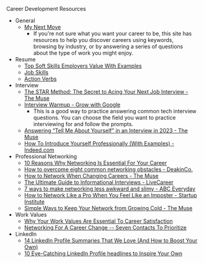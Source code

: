 Career Development Resources

- General
	- [My Next Move](https://www.mynextmove.org)
		- If you're not sure what you want your career to be, this site has resources to help you discover careers using keywords, browsing by industry, or by answering a series of questions about the type of work you might enjoy.
- Resume
	- [Top Soft Skills Employers Value With Examples](https://www.thebalancemoney.com/list-of-soft-skills-2063770)
	- [Job Skills](./skills.md)
	- [Action Verbs](./action_verbs.md)
- Interview
	- [The STAR Method: The Secret to Acing Your Next Job Interview - The Muse](https://www.themuse.com/advice/star-interview-method)
	- [Interview Warmup - Grow with Google](https://grow.google/certificates/interview-warmup/)
 		- This is a good way to practice answering common tech interview questions. You can choose the field you want to practice interviewing for and follow the prompts.
	- [Answering “Tell Me About Yourself” in an Interview in 2023 - The Muse](https://www.themuse.com/advice/tell-me-about-yourself-interview-question-answer-examples)
	- [How To Introduce Yourself Professionally (With Examples) - Indeed.com](https://www.indeed.com/career-advice/career-development/introduce-yourself-professionally)
- Professional Networking
	- [10 Reasons Why Networking Is Essential For Your Career](https://www.forbes.com/sites/biancamillercole/2019/03/20/why-networking-should-be-at-the-core-of-your-career/)
	- [How to overcome eight common networking obstacles - DeakinCo.](https://www.deakinco.com/resource/8-common-obstacles-encountered-when-networking-and-how-to-overcome-them/)
	- [How to Network When Changing Careers - The Muse](https://www.themuse.com/advice/5-smart-networking-strategies-for-career-changers)
	- [The Ultimate Guide to Informational Interviews - LiveCareer](https://www.livecareer.com/resources/interviews/prep/informational-interviewing)
	- [7 ways to make networking less awkward and slimy - ABC Everyday](https://www.abc.net.au/everyday/how-to-network-better-without-it-feeling-awkward/10789242)
	- [How to Network Like a Pro When You Feel Like an Imposter - Startup Institute](https://www.startupinstitute.com/blog/2016-12-6-how-to-network-with-confidence)
	- [Simple Ways to Keep Your Network from Growing Cold - The Muse](https://www.themuse.com/advice/simple-ways-to-keep-your-network-from-growing-cold)
- Work Values
	- [Why Your Work Values Are Essential To Career Satisfaction](https://www.forbes.com/sites/carolinecastrillon/2020/09/20/why-your-work-values-are-essential-to-career-satisfaction/)
	- [Networking For A Career Change -- Seven Contacts To Prioritize](https://www.forbes.com/sites/carolinecenizalevine/2018/04/15/networking-for-a-career-change-seven-contacts-to-prioritize/)
- LinkedIn
	- [14 LinkedIn Profile Summaries That We Love (And How to Boost Your Own)](https://www.linkedin.com/business/talent/blog/product-tips/linkedin-profile-summaries-that-we-love-and-how-to-boost-your-own)
	- [10 Eye-Catching LinkedIn Profile headlines to Inspire Your Own](https://www.linkedin.com/business/talent/blog/product-tips/recruiters-with-eye-catching-linkedin-profile-headlines)